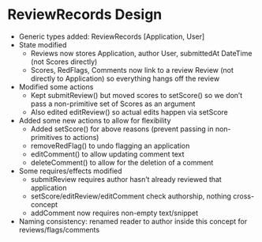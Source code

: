 # ReviewRecords Design

- Generic types added: ReviewRecords [Application, User]
- State modified
  - Reviews now stores Application, author User, submittedAt DateTime (not Scores directly)
  - Scores, RedFlags, Comments now link to a review Review (not directly to Application) so everything hangs off the review
- Modified some actions
  - Kept submitReview() but moved scores to setScore() so we don’t pass a non-primitive set of Scores as an argument
  - Also edited editReview() so actual edits happen via setScore
- Added some new actions to allow for flexibility
  - Added setScore() for above reasons (prevent passing in non-primitives to actions)
  - removeRedFlag() to undo flagging an application
  - editComment() to allow updating comment text
  - deleteComment() to allow for the deletion of a comment
- Some requires/effects modified
  - submitReview requires author hasn’t already reviewed that application
  - setScore/editReview/editComment check authorship, nothing cross-concept
  - addComment now requires non-empty text/snippet
- Naming consistency: renamed reader to author inside this concept for reviews/flags/comments
